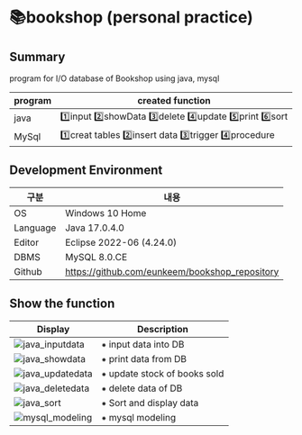 # 📚bookshop (personal practice)

Summary
-------------
program for I/O database of Bookshop using java, mysql

|program|created function|
|---|------------------|
|java|1️⃣input 2️⃣showData 3️⃣delete 4️⃣update 5️⃣print 6️⃣sort|
|MySql|1️⃣creat tables 2️⃣insert data 3️⃣trigger 4️⃣procedure|

	
Development Environment
-------------
|구분|내용|
|---|------------------|
|OS|Windows 10 Home|
|Language|Java 17.0.4.0|
|Editor|Eclipse 2022-06 (4.24.0)|
|DBMS|MySQL 8.0.CE|
|Github|https://github.com/eunkeem/bookshop_repository|


Show the function
-------------
|Display|Description|
|---|---|
|![java_inputdata](https://user-images.githubusercontent.com/115531855/196020562-7d658f73-ca37-441a-9124-574279e91667.JPG)| ⁕ input data into DB |
|![java_showdata](https://user-images.githubusercontent.com/115531855/196020650-3074e985-6878-4b95-838d-8e1b1fbb0266.JPG) | ⁕ print data from DB |
|![java_updatedata](https://user-images.githubusercontent.com/115531855/196020680-f38b8478-58b1-4477-9ff7-2815b1581341.JPG)| ⁕ update stock of books sold |
|![java_deletedata](https://user-images.githubusercontent.com/115531855/196020751-d9c6e888-6d8c-43f2-b7f3-d439353ea6a4.JPG)| ⁕ delete data of DB |
|![java_sort](https://user-images.githubusercontent.com/115531855/196020772-d4b94452-7f55-4c46-b298-0dcc706d0a56.JPG)| ⁕ Sort and display data |
|![mysql_modeling](https://user-images.githubusercontent.com/115531855/196021215-59296063-aada-4fbb-8158-cff4cfac4906.JPG)| ⁕ mysql modeling |

